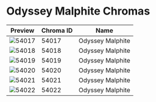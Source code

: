 # Odyssey Malphite Chromas

| Preview | Chroma ID | Name |
|---------|-----------|------|
| ![54017](https://raw.communitydragon.org/latest/plugins/rcp-be-lol-game-data/global/default/v1/champion-chroma-images/54/54017.png) | 54017 | Odyssey Malphite |
| ![54018](https://raw.communitydragon.org/latest/plugins/rcp-be-lol-game-data/global/default/v1/champion-chroma-images/54/54018.png) | 54018 | Odyssey Malphite |
| ![54019](https://raw.communitydragon.org/latest/plugins/rcp-be-lol-game-data/global/default/v1/champion-chroma-images/54/54019.png) | 54019 | Odyssey Malphite |
| ![54020](https://raw.communitydragon.org/latest/plugins/rcp-be-lol-game-data/global/default/v1/champion-chroma-images/54/54020.png) | 54020 | Odyssey Malphite |
| ![54021](https://raw.communitydragon.org/latest/plugins/rcp-be-lol-game-data/global/default/v1/champion-chroma-images/54/54021.png) | 54021 | Odyssey Malphite |
| ![54022](https://raw.communitydragon.org/latest/plugins/rcp-be-lol-game-data/global/default/v1/champion-chroma-images/54/54022.png) | 54022 | Odyssey Malphite |